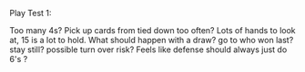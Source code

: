 Play Test 1:

Too many 4s?
Pick up cards from tied down too often?
Lots of hands to look at, 15 is a lot to hold.
What should happen with a draw? go to who won last? stay still? possible turn over risk?
Feels like defense should always just do 6's ?
